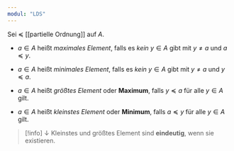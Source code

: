 ```yaml
---
modul: "LDS"
---
```


Sei $\preceq$ [[partielle Ordnung]] auf $A$. 

- $a ∈ A$ heißt *maximales Element*, falls es *kein* $y ∈ A$ gibt mit $y \ne a$ und $a \preceq y$. 

- $a ∈ A$ heißt *minimales Element*, falls es *kein* $y ∈ A$ gibt mit $y \ne a$ und $y \preceq a$. 

- $a ∈ A$ heißt *größtes Element* oder **Maximum**, falls $y \preceq a$ für alle  $y ∈ A$ gilt. 

- $a ∈ A$ heißt *kleinstes Element* oder **Minimum**, falls $a \preceq y$ für alle  $y ∈ A$ gilt. 


>[!info]  $\downarrow$
>Kleinstes und größtes Element sind **eindeutig**, wenn sie existieren.

